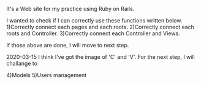 It's a Web site for my practice using Ruby on Rails.


I wanted to check if I can correctly use these functions written below.
1)Correctly connect each pages and each roots.
2)Correctly connect each roots and Controller.
3)Correctly connect each Controller and Views.

If those above are done, I will move to next step.


2020-03-15
I think I've got the image of 'C' and 'V'. For the next step, I will challange to 

4)Models
5)Users management
